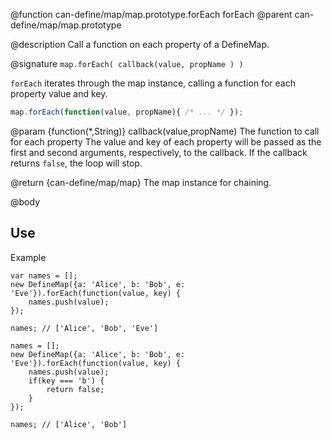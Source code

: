 @function can-define/map/map.prototype.forEach forEach
@parent can-define/map/map.prototype

@description Call a function on each property of a DefineMap.

@signature `map.forEach( callback(value, propName ) )`

`forEach` iterates through the map instance, calling a function
for each property value and key.

```js
map.forEach(function(value, propName){ /* ... */ });
```

  @param {function(*,String)} callback(value,propName) The function to call for each property
  The value and key of each property will be passed as the first and second
  arguments, respectively, to the callback. If the callback returns `false`,
  the loop will stop.

  @return {can-define/map/map} The map instance for chaining.

@body

## Use

Example

```
var names = [];
new DefineMap({a: 'Alice', b: 'Bob', e: 'Eve'}).forEach(function(value, key) {
    names.push(value);
});

names; // ['Alice', 'Bob', 'Eve']

names = [];
new DefineMap({a: 'Alice', b: 'Bob', e: 'Eve'}).forEach(function(value, key) {
    names.push(value);
    if(key === 'b') {
        return false;
    }
});

names; // ['Alice', 'Bob']
```
